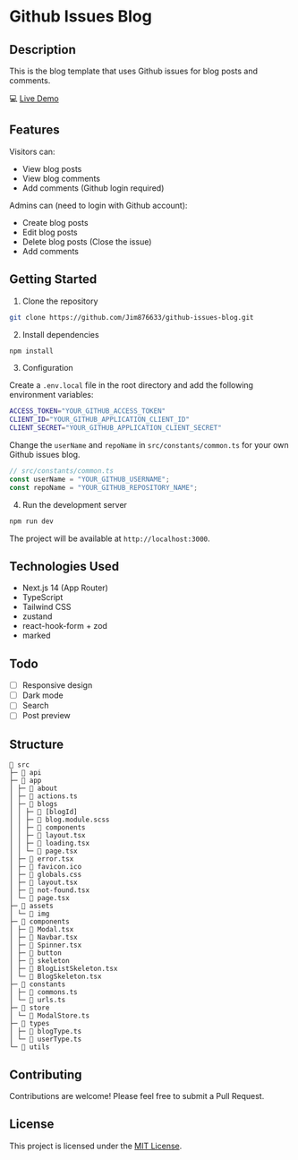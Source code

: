 # Github Issues Blog

## Description

This is the blog template that uses Github issues for blog posts and comments.

💻 [Live Demo](https://jim-github-issues-blog.vercel.app/)

## Features

Visitors can:

- View blog posts
- View blog comments
- Add comments (Github login required)

Admins can (need to login with Github account):

- Create blog posts
- Edit blog posts
- Delete blog posts (Close the issue)
- Add comments

## Getting Started

1. Clone the repository

```bash
git clone https://github.com/Jim876633/github-issues-blog.git
```

2. Install dependencies

```bash
npm install
```

3. Configuration

Create a `.env.local` file in the root directory and add the following environment variables:

```bash
ACCESS_TOKEN="YOUR_GITHUB_ACCESS_TOKEN"
CLIENT_ID="YOUR_GITHUB_APPLICATION_CLIENT_ID"
CLIENT_SECRET="YOUR_GITHUB_APPLICATION_CLIENT_SECRET"
```

Change the `userName` and `repoName` in `src/constants/common.ts` for your own Github issues blog.

```typescript
// src/constants/common.ts
const userName = "YOUR_GITHUB_USERNAME";
const repoName = "YOUR_GITHUB_REPOSITORY_NAME";
```

4. Run the development server

```bash
npm run dev
```

The project will be available at `http://localhost:3000`.

## Technologies Used

- Next.js 14 (App Router)
- TypeScript
- Tailwind CSS
- zustand
- react-hook-form + zod
- marked

## Todo

- [ ] Responsive design
- [ ] Dark mode
- [ ] Search
- [ ] Post preview

## Structure

```
📂 src
├─ 📂 api
├─ 📂 app
│ ├─ 📂 about
│ ├─ 📄 actions.ts
│ ├─ 📂 blogs
│ │ ├─ 📂 [blogId]
│ │ ├─ 📄 blog.module.scss
│ │ ├─ 📂 components
│ │ ├─ 📄 layout.tsx
│ │ ├─ 📄 loading.tsx
│ │ └─ 📄 page.tsx
│ ├─ 📄 error.tsx
│ ├─ 📄 favicon.ico
│ ├─ 📄 globals.css
│ ├─ 📄 layout.tsx
│ ├─ 📄 not-found.tsx
│ └─ 📄 page.tsx
├─ 📂 assets
│ └─ 📂 img
├─ 📂 components
│ ├─ 📄 Modal.tsx
│ ├─ 📄 Navbar.tsx
│ ├─ 📄 Spinner.tsx
│ ├─ 📂 button
│ ├─ 📂 skeleton
│ ├─ 📄 BlogListSkeleton.tsx
│ └─ 📄 BlogSkeleton.tsx
├─ 📂 constants
│ ├─ 📄 commons.ts
│ └─ 📄 urls.ts
├─ 📂 store
│ └─ 📄 ModalStore.ts
├─ 📂 types
│ ├─ 📄 blogType.ts
│ └─ 📄 userType.ts
└─ 📂 utils

```

## Contributing

Contributions are welcome! Please feel free to submit a Pull Request.

## License

This project is licensed under the [MIT License](https://github.com/Jim876633/github-issues-blog/blob/main/LICENSE).
